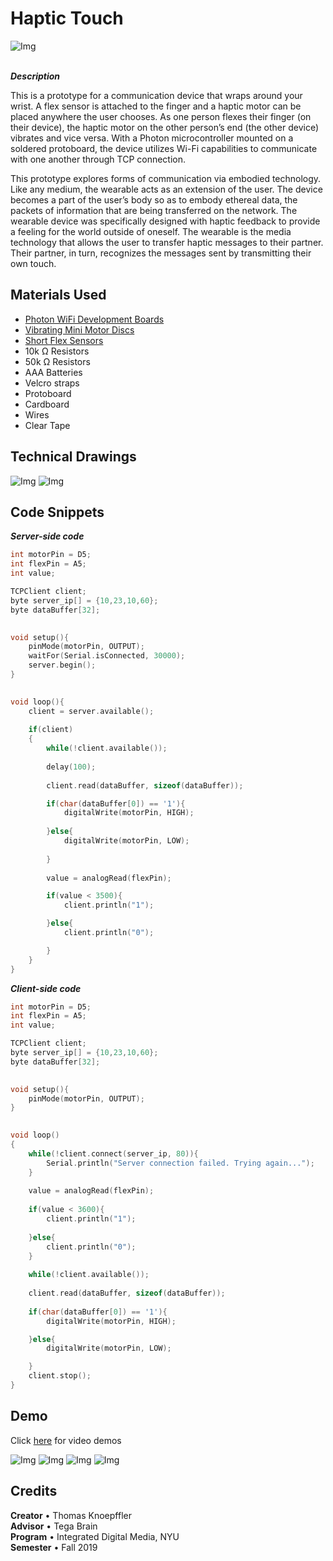 # Haptic Touch

![Img](https://github.com/tknoepff/haptic-touch/blob/master/images/image-2.jpg)
<br>
<br>

**_Description_**
<br>

This is a prototype for a communication device that wraps around your wrist. A flex sensor is attached to the finger and a haptic motor can be placed anywhere the user chooses. As one person flexes their finger (on their device), the haptic motor on the other person’s end (the other device) vibrates and vice versa. With a Photon microcontroller mounted on a soldered protoboard, the device utilizes Wi-Fi capabilities to communicate with one another through TCP connection. 

This prototype explores forms of communication via embodied technology. Like any medium, the wearable acts as an extension of the user. The device becomes a part of the user’s body so as to embody ethereal data, the packets of information that are being transferred on the network. The wearable device was specifically designed with haptic feedback to provide a feeling for the world outside of oneself. The wearable is the media technology that allows the user to transfer haptic messages to their partner. Their partner, in turn, recognizes the messages sent by transmitting their own touch.


## Materials Used
- [Photon WiFi Development Boards](https://store.particle.io/products/photon)
- [Vibrating Mini Motor Discs](https://www.adafruit.com/product/1201)
- [Short Flex Sensors](https://www.adafruit.com/product/1070)
- 10k Ω Resistors
- 50k Ω Resistors
- AAA Batteries
- Velcro straps
- Protoboard
- Cardboard
- Wires
- Clear Tape


## Technical Drawings

![Img](https://github.com/tknoepff/haptic-touch/blob/master/technical%20sketches/schematic.png)
![Img](https://github.com/tknoepff/haptic-touch/blob/master/technical%20sketches/board.png)



## Code Snippets

**_Server-side code_**
```c
int motorPin = D5;
int flexPin = A5;
int value;

TCPClient client;                         
byte server_ip[] = {10,23,10,60};           
byte dataBuffer[32];                       
 

void setup(){
    pinMode(motorPin, OUTPUT);
    waitFor(Serial.isConnected, 30000);
    server.begin();
}
 

void loop(){
    client = server.available();
    
    if(client)
    {
        while(!client.available());        
    
        delay(100);
        
        client.read(dataBuffer, sizeof(dataBuffer));

        if(char(dataBuffer[0]) == '1'){
            digitalWrite(motorPin, HIGH);
            
        }else{
            digitalWrite(motorPin, LOW);
            
        }
        
        value = analogRead(flexPin);

        if(value < 3500){
            client.println("1"); 

        }else{
            client.println("0");

        }
    }
}
```

**_Client-side code_**
```c
int motorPin = D5;
int flexPin = A5;
int value;

TCPClient client;                           
byte server_ip[] = {10,23,10,60};           
byte dataBuffer[32];                  
 

void setup(){
    pinMode(motorPin, OUTPUT);
}
 

void loop() 
{
    while(!client.connect(server_ip, 80)){
        Serial.println("Server connection failed. Trying again...");
    }   
    
    value = analogRead(flexPin);
    
    if(value < 3600){
        client.println("1");
    
    }else{
        client.println("0");
    }
    
    while(!client.available());
 
    client.read(dataBuffer, sizeof(dataBuffer));
    
    if(char(dataBuffer[0]) == '1'){
        digitalWrite(motorPin, HIGH);

    }else{
        digitalWrite(motorPin, LOW);

    }
    client.stop();
}
```

## Demo

Click [here](https://github.com/tknoepff/haptic-touch/tree/master/videos) for video demos

![Img](https://github.com/tknoepff/haptic-touch/blob/master/images/image-1.jpg)
![Img](https://github.com/tknoepff/haptic-touch/blob/master/images/image-3.jpg)
![Img](https://github.com/tknoepff/haptic-touch/blob/master/images/image-4.jpg)
![Img](https://github.com/tknoepff/haptic-touch/blob/master/images/image-5.jpg)


## Credits
**Creator** • Thomas Knoepffler <br>
**Advisor** • Tega Brain <br>
**Program** • Integrated Digital Media, NYU <br>
**Semester** • Fall 2019